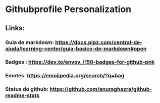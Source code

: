 # Githubprofile Personalization

## Links:

### Guia de markdown: https://docs.pipz.com/central-de-ajuda/learning-center/guia-basico-de-markdown#open

### Badges : https://dev.to/envoy_/150-badges-for-github-pnk

### Emotes: https://emojipedia.org/search/?q=bag

### Status do github: https://github.com/anuraghazra/github-readme-stats